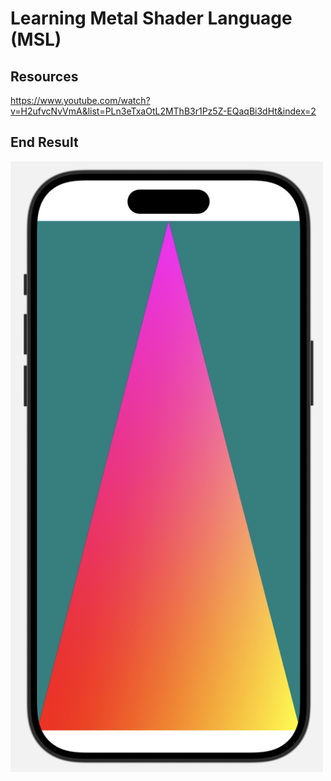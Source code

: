 # Learning Metal Shader Language (MSL)

## Resources
https://www.youtube.com/watch?v=H2ufvcNvVmA&list=PLn3eTxaOtL2MThB3r1Pz5Z-EQaqBi3dHt&index=2 

## End Result
<img src="result.png" width="500">
